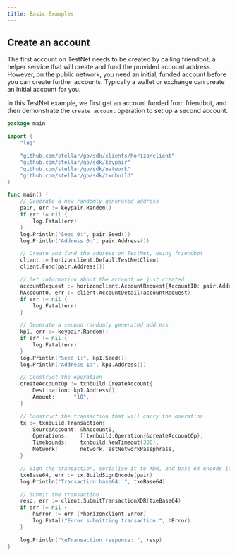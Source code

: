 ```yaml
---
title: Basic Examples
---
```


## Create an account

The first account on TestNet needs to be created by calling friendbot, a helper service that will create and fund the
provided account address. However, on the public network, you need an initial, funded account before you can create further accounts. Typically a wallet or exchange can create an initial account for you.

In this TestNet example, we first get an account funded from friendbot, and then demonstrate the `create account`
operation to set up a second account.

```go
package main

import (
	"log"

	"github.com/stellar/go/sdk/clients/horizonclient"
	"github.com/stellar/go/sdk/keypair"
	"github.com/stellar/go/sdk/network"
	"github.com/stellar/go/sdk/txnbuild"
)

func main() {
	// Generate a new randomly generated address
	pair, err := keypair.Random()
	if err != nil {
		log.Fatal(err)
	}
	log.Println("Seed 0:", pair.Seed())
	log.Println("Address 0:", pair.Address())

	// Create and fund the address on TestNet, using friendbot
	client := horizonclient.DefaultTestNetClient
	client.Fund(pair.Address())

	// Get information about the account we just created
	accountRequest := horizonclient.AccountRequest{AccountID: pair.Address()}
	hAccount0, err := client.AccountDetail(accountRequest)
	if err != nil {
		log.Fatal(err)
	}

	// Generate a second randomly generated address
	kp1, err := keypair.Random()
	if err != nil {
		log.Fatal(err)
	}
	log.Println("Seed 1:", kp1.Seed())
	log.Println("Address 1:", kp1.Address())

	// Construct the operation
	createAccountOp := txnbuild.CreateAccount{
		Destination: kp1.Address(),
		Amount:      "10",
	}

	// Construct the transaction that will carry the operation
	tx := txnbuild.Transaction{
		SourceAccount: &hAccount0,
		Operations:    []txnbuild.Operation{&createAccountOp},
		Timebounds:    txnbuild.NewTimeout(300),
		Network:       network.TestNetworkPassphrase,
	}

	// Sign the transaction, serialise it to XDR, and base 64 encode it
	txeBase64, err := tx.BuildSignEncode(pair)
	log.Println("Transaction base64: ", txeBase64)

	// Submit the transaction
	resp, err := client.SubmitTransactionXDR(txeBase64)
	if err != nil {
		hError := err.(*horizonclient.Error)
		log.Fatal("Error submitting transaction:", hError)
	}

	log.Println("\nTransaction response: ", resp)
}
```
